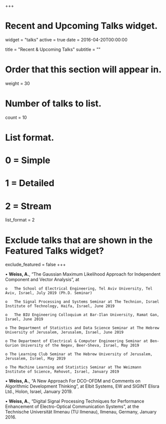 +++
# Recent and Upcoming Talks widget.
widget = "talks"
active = true
date = 2016-04-20T00:00:00

title = "Recent & Upcoming Talks"
subtitle = ""

# Order that this section will appear in.
weight = 30

# Number of talks to list.
count = 10

# List format.
#   0 = Simple
#   1 = Detailed
#   2 = Stream
list_format = 2

# Exclude talks that are shown in the Featured Talks widget?
exclude_featured = false
+++

•	**Weiss, A.**, “The Gaussian Maximum Likelihood Approach for Independent Component and Vector Analysis”, at

    o	The School of Electrical Engineering, Tel Aviv University, Tel Aviv, Israel, July 2019 (Ph.D. Seminar)

    o	The Signal Processing and Systems Seminar at The Technion, Israel Institute of Technology, Haifa, Israel, June 2019

    o	The BIU Engineering Colloquium at Bar-Ilan University, Ramat Gan, Israel, June 2019

    o The Department of Statistics and Data Science Seminar at The Hebrew University of Jerusalem, Jerusalem, Israel, June 2019

    o The Department of Electrical & Computer Engineering Seminar at Ben-Gurion University of the Negev, Beer-Sheva, Israel, May 2019

    o The Learning Club Seminar at The Hebrew University of Jerusalem, Jerusalem, Israel, May 2019

    o The Machine Learning and Statistics Seminar at The Weizmann Institute of Science, Rehovot, Israel, January 2019

•	**Weiss, A.**, “A New Approach For DCO-OFDM and Comments on Algorithmic Development Thinking”, at Elbit Systems, EW and SIGINT Elisra Ltd., Holon, Israel, January 2019.

•	**Weiss, A.**, “Digital Signal Processing Techniques for Performance Enhancement of Electro-Optical Communication Systems”, at the Technische Universität Ilmenau (TU Ilmenau), Ilmenau, Germany, January 2016.

